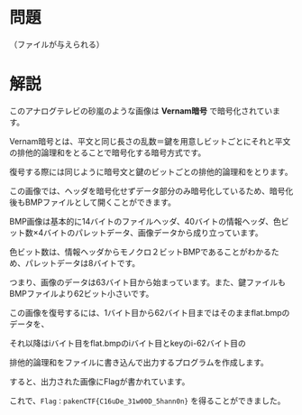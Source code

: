 # 問題

（ファイルが与えられる）

# 解説

このアナログテレビの砂嵐のような画像は **Vernam暗号** で暗号化されています。

Vernam暗号とは、平文と同じ長さの乱数＝鍵を用意しビットごとにそれと平文の排他的論理和をとることで暗号化する暗号方式です。

復号する際には同じように暗号文と鍵のビットごとの排他的論理和をとります。

この画像では、ヘッダを暗号化せずデータ部分のみ暗号化しているため、暗号化後もBMPファイルとして開くことができます。

BMP画像は基本的に14バイトのファイルヘッダ、40バイトの情報ヘッダ、色ビット数×4バイトのパレットデータ、画像データから成り立っています。

色ビット数は、情報ヘッダからモノクロ２ビットBMPであることがわかるため、パレットデータは8バイトです。

つまり、画像のデータは63バイト目から始まっています。また、鍵ファイルもBMPファイルより62ビット小さいです。

この画像を復号するには、1バイト目から62バイト目まではそのままflat.bmpのデータを、

それ以降はiバイト目をflat.bmpのiバイト目とkeyのi-62バイト目の

排他的論理和をファイルに書き込んで出力するプログラムを作成します。

すると、出力された画像にFlagが書かれています。

これで、```Flag：pakenCTF{C16uDe_31w00D_5hann0n}``` を得ることができました。